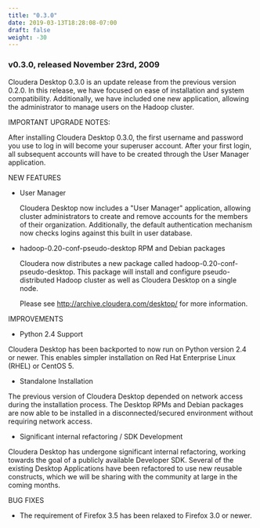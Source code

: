 ```yaml
---
title: "0.3.0"
date: 2019-03-13T18:28:08-07:00
draft: false
weight: -30
---
```


### v0.3.0, released November 23rd, 2009

Cloudera Desktop 0.3.0 is an update release from the previous version 0.2.0.
In this release, we have focused on ease of installation and system
compatibility. Additionally, we have included one new application, allowing the
administrator to manage users on the Hadoop cluster.

IMPORTANT UPGRADE NOTES:

After installing Cloudera Desktop 0.3.0, the first username and password you
use to log in will become your superuser account. After your first login, all
subsequent accounts will have to be created through the User Manager
application.


NEW FEATURES

- User Manager

  Cloudera Desktop now includes a "User Manager" application, allowing cluster
  administrators to create and remove accounts for the members of their
  organization. Additionally, the default authentication mechanism now checks
  logins against this built in user database.
  
- hadoop-0.20-conf-pseudo-desktop RPM and Debian packages

  Cloudera now distributes a new package called
  hadoop-0.20-conf-pseudo-desktop. This package will install and configure
  pseudo-distributed Hadoop cluster as well as Cloudera Desktop on a single
  node.

  Please see http://archive.cloudera.com/desktop/ for more information.


IMPROVEMENTS

- Python 2.4 Support

Cloudera Desktop has been backported to now run on Python version 2.4 or newer.
This enables simpler installation on Red Hat Enterprise Linux (RHEL) or CentOS 5.

- Standalone Installation

The previous version of Cloudera Desktop depended on network access during the
installation process. The Desktop RPMs and Debian packages are now able to be
installed in a disconnected/secured environment without requiring network
access.

- Significant internal refactoring / SDK Development

Cloudera Desktop has undergone significant internal refactoring, working towards
the goal of a publicly available Developer SDK. Several of the existing
Desktop Applications have been refactored to use new reusable constructs, which
we will be sharing with the community at large in the coming months.


BUG FIXES

- The requirement of Firefox 3.5 has been relaxed to Firefox 3.0 or newer.
